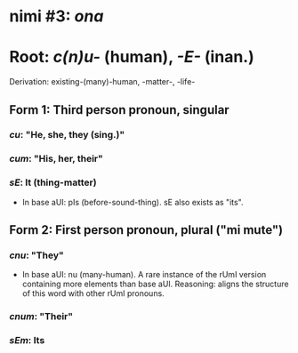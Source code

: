 # nimi #3: *ona*
# Root: *c(n)u-* (human), *-E-* (inan.)
Derivation: existing-(many)-human, -matter-, -life-

## Form 1: Third person pronoun, singular
### *cu*: "He, she, they (sing.)"
### *cum*: "His, her, their"
### *sE*: It (thing-matter)
* In base aUI: pIs (before-sound-thing). sE also exists as "its".

## Form 2: First person pronoun, plural ("mi mute")
### *cnu*: "They"
* In base aUI: nu (many-human). A rare instance of the rUmI version containing more elements than base aUI. Reasoning: aligns the structure of this word with other rUmI pronouns.
### *cnum*: "Their"
### *sEm*: Its

